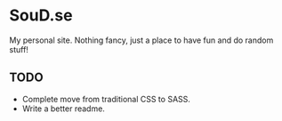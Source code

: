 
# SouD.se

My personal site. Nothing fancy, just a place to have fun and do random stuff!

## TODO

* Complete move from traditional CSS to SASS.
* Write a better readme.
